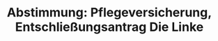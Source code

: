 ---
abstimmung:
  abstimmung: 3
  bundestagssitzung: 61
  legislaturperiode: 18
categories:
- Versicherung
- Gesundheit
- Soziales
- Versicherung
data:
- title: Abstimmungsergebnis 20141017_3-data.pdf
  url: /res/abstimmungsliste/20141017_3-data.pdf
- title: Abstimmungsergebnis 20141017_3_xls-data.csv
  url: /res/abstimmungsliste/analyses/20141017_3_xls-data.csv
documents:
- local: /res/abstimmungsdaten/018-061-03/1802379.pdf
  title: Drucksache 18/02379.pdf
  url: http://dip21.bundestag.de/dip21/btd/18/023/1802379.pdf
- local: /res/abstimmungsdaten/018-061-03/1802909.pdf
  title: Drucksache 18/02909.pdf
  url: http://dip21.bundestag.de/dip21/btd/18/029/1802909.pdf
- local: /res/abstimmungsdaten/018-061-03/1802916.pdf
  title: Drucksache 18/02916.pdf
  url: http://dip21.bundestag.de/dip21/btd/18/029/1802916.pdf
ergebnis:
  cdu/csu:
    enthaltung: 0
    gesamt: 311
    ja: 0
    nein: 285
    nichtabgegeben: 26
    ungueltig: 0
  die.linke:
    enthaltung: 0
    gesamt: 64
    ja: 55
    nein: 0
    nichtabgegeben: 9
    ungueltig: 0
  file: 20141017_3_xls-data.csv
  gruenen:
    enthaltung: 57
    gesamt: 63
    ja: 0
    nein: 0
    nichtabgegeben: 6
    ungueltig: 0
  spd:
    enthaltung: 0
    gesamt: 193
    ja: 0
    nein: 179
    nichtabgegeben: 14
    ungueltig: 0
layout: abstimmung
links:
- title: https://www.bundestag.de/parlament/plenum/abstimmung/abstimmung?id=305
  url: https://www.bundestag.de/parlament/plenum/abstimmung/abstimmung?id=305
preview: "Deutscher Bundestag\n\n61. Sitzung des Deutschen Bundestages\nam Freitag,\
  \ 17.Oktober 2014\nEndg\xFCltiges Ergebnis der Namentlichen Abstimmung Nr. 3\n\n\
  Entschlie\xDFungsantrag der Abgeordneten Pia Zimmermann, Sabine Zimmermann (Zwickau),\n\
  Matthias W. Birkwald, weiterer Abgeordneter und der Fraktion DIE LINKE.\nzu der\
  \ dritten Beratung des Gesetzentwurfs der Bundesregierung\nEntwurf eines F\xFCnften\
  \ Gesetzes zur \xC4nderung des Elften Buches Sozialgesetzbuch Leistungsausweitung\
  \ f\xFCr Pflegebed\xFCrftige, Pflegevorsorgefonds (F\xFCnftes SGB XI\xC4nderungsgesetz\
  \ - 5. SGB XI-\xC4ndG)\n- Drucksachen 18/1798/, 18/2379, 18/2909 und 18/2916 -\n\
  \nAbgegebene Stimmen insgesamt:\nNicht abgegebene Stimmen:\nJa-Stimmen:\n\n576\n\
  55\n55\n\nNein-Stimmen:\n\n464\n\nEnthaltungen:\n\n57\n\nUng\xFCltige:\n\nBerlin,\
  \ den 17.10.2014\n\n0\n\nBeginn: 11:18\nEnde: 11:21\n"
tags:
- Pflegeversicherung
- Pflege
- Gesundheit
- Demographie
title: "Abstimmung: Pflegeversicherung, Entschlie\xDFungsantrag Die Linke"
---